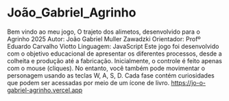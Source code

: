 # João_Gabriel_Agrinho
Bem vindo ao meu jogo, O trajeto dos alimetos, desenvolvido para o Agrinho 2025
Autor: João Gabriel Muller Zawadzki
Orientador: Profº Eduardo Carvalho Viotto
Linguagem: JavaScript
Este jogo foi desenvolvido com o objetivo educacional de apresentar os diferentes processos, desde a colheita e produção até a fabricação.
Inicialmente, o controle é feito apenas com o mouse (cliques). No entanto, você também pode movimentar o personagem usando as teclas W, A, S, D.
Cada fase contém curiosidades que podem ser acessadas por meio de um ícone de livro.
https://jo-o-gabriel-agrinho.vercel.app
